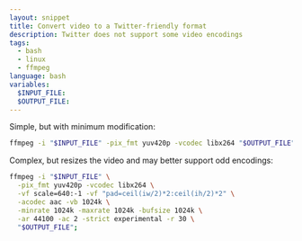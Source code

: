 ```yaml
---
layout: snippet
title: Convert video to a Twitter-friendly format
description: Twitter does not support some video encodings
tags:
  - bash
  - linux
  - ffmpeg
language: bash
variables:
  $INPUT_FILE:
  $OUTPUT_FILE:
---
```


Simple, but with minimum modification:

```bash
ffmpeg -i "$INPUT_FILE" -pix_fmt yuv420p -vcodec libx264 "$OUTPUT_FILE"
```

Complex, but resizes the video and may better support odd encodings:

```bash
ffmpeg -i "$INPUT_FILE" \
  -pix_fmt yuv420p -vcodec libx264 \
  -vf scale=640:-1 -vf "pad=ceil(iw/2)*2:ceil(ih/2)*2" \
  -acodec aac -vb 1024k \
  -minrate 1024k -maxrate 1024k -bufsize 1024k \
  -ar 44100 -ac 2 -strict experimental -r 30 \
  "$OUTPUT_FILE";
```